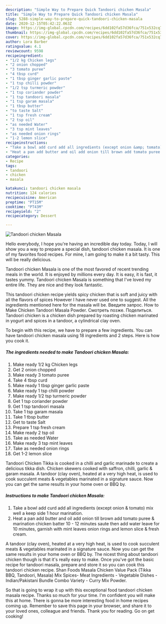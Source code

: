 ```yaml
---
description: "Simple Way to Prepare Quick Tandoori chicken Masala"
title: "Simple Way to Prepare Quick Tandoori chicken Masala"
slug: 5288-simple-way-to-prepare-quick-tandoori-chicken-masala
date: 2020-12-15T05:42:22.063Z
image: https://img-global.cpcdn.com/recipes/6dd102fa57d36fca/751x532cq70/tandoori-chicken-masala-recipe-main-photo.jpg
thumbnail: https://img-global.cpcdn.com/recipes/6dd102fa57d36fca/751x532cq70/tandoori-chicken-masala-recipe-main-photo.jpg
cover: https://img-global.cpcdn.com/recipes/6dd102fa57d36fca/751x532cq70/tandoori-chicken-masala-recipe-main-photo.jpg
author: Lora Barber
ratingvalue: 4.1
reviewcount: 9598
recipeingredient:
- "1/2 kg Chicken legs"
- "2 onion chopped"
- "3 tomato puree"
- "4 tbsp curd"
- "1 tbsp ginger garlic paste"
- "1 tsp chilli powder"
- "1/2 tsp turmeric powder"
- "1 tsp coriander powder"
- "1 tsp tandoori masala"
- "1 tsp garam masala"
- "1 tbsp butter"
- "to taste Salt"
- "1 tsp fresh cream"
- "2 tsp oil"
- "as needed Water"
- "3 tsp mint leaves"
- "as needed onion rings"
- "1-2 lemon slice"
recipeinstructions:
- "Take a bowl add curd add all ingredients (except onion &amp; tomato) mix well a keep side 1 hour marination."
- "Heat a pan add butter and oil add onion till brown add tomato puree &amp; marination chicken batter 10 - 12 minutes saute then add water leave for 10 minutes, garnish with mint leaves onion rings and lemon slice &amp; fresh cream."
categories:
- Recipe
tags:
- tandoori
- chicken
- masala

katakunci: tandoori chicken masala 
nutrition: 124 calories
recipecuisine: American
preptime: "PT15M"
cooktime: "PT43M"
recipeyield: "2"
recipecategory: Dessert

---
```



![Tandoori chicken Masala](https://img-global.cpcdn.com/recipes/6dd102fa57d36fca/751x532cq70/tandoori-chicken-masala-recipe-main-photo.jpg)

Hello everybody, I hope you're having an incredible day today. Today, I will show you a way to prepare a special dish, tandoori chicken masala. It is one of my favorites food recipes. For mine, I am going to make it a bit tasty. This will be really delicious.

Tandoori chicken Masala is one of the most favored of recent trending meals in the world. It is enjoyed by millions every day. It is easy, it is fast, it tastes yummy. Tandoori chicken Masala is something that I've loved my entire life. They are nice and they look fantastic.

This tandoori chicken recipe yields spicy chicken that is soft and juicy with all the flavors of spices However I have never used one to suggest. All the ingredients mentioned here for the masala will be. Введите запрос. How to Make Chicken Tandoori Masala Powder. Смотреть позже. Поделиться. Tandoori chicken is a chicken dish prepared by roasting chicken marinated in yogurt and spices in a tandoor, a cylindrical clay oven.


To begin with this recipe, we have to prepare a few ingredients. You can have tandoori chicken masala using 18 ingredients and 2 steps. Here is how you cook it.

<!--inarticleads1-->

##### The ingredients needed to make Tandoori chicken Masala:

1. Make ready 1/2 kg Chicken legs
1. Get 2 onion chopped
1. Make ready 3 tomato puree
1. Take 4 tbsp curd
1. Make ready 1 tbsp ginger garlic paste
1. Make ready 1 tsp chilli powder
1. Make ready 1/2 tsp turmeric powder
1. Get 1 tsp coriander powder
1. Get 1 tsp tandoori masala
1. Take 1 tsp garam masala
1. Take 1 tbsp butter
1. Get to taste Salt
1. Prepare 1 tsp fresh cream
1. Make ready 2 tsp oil
1. Take as needed Water
1. Make ready 3 tsp mint leaves
1. Take as needed onion rings
1. Get 1-2 lemon slice


Tandoori Chicken Tikka is cooked in a chilli and garlic marinade to create a delicious tikka dish. Chicken skewers cooked with saffron, chilli, garlic &amp; garam masala. A tandoor (clay oven), heated at a very high heat, is used to cook succulent meats &amp; vegetables marinated in a signature sauce. Now you can get the same results in your home oven or BBQ by. 

<!--inarticleads2-->

##### Instructions to make Tandoori chicken Masala:

1. Take a bowl add curd add all ingredients (except onion &amp; tomato) mix well a keep side 1 hour marination.
1. Heat a pan add butter and oil add onion till brown add tomato puree &amp; marination chicken batter 10 - 12 minutes saute then add water leave for 10 minutes, garnish with mint leaves onion rings and lemon slice &amp; fresh cream.


A tandoor (clay oven), heated at a very high heat, is used to cook succulent meats &amp; vegetables marinated in a signature sauce. Now you can get the same results in your home oven or BBQ by. The nicest thing about tandoori chicken though is that it&#39;s really easy to make. Once you&#39;ve got the basic recipe for tandoori masala, prepare and store it so you can cook this tandoori chicken recipe. Shan Foods Masala Chicken Value Pack (Tikka BBQ, Tandoori, Masala) Mix Spices- Meat Ingredients - Vegetable Dishes - Indian/Pakistani Bundle Combo Variety - Curry Mix Powder. 

So that is going to wrap it up with this exceptional food tandoori chicken masala recipe. Thanks so much for your time. I'm confident you will make this at home. There is gonna be more interesting food in home recipes coming up. Remember to save this page in your browser, and share it to your loved ones, colleague and friends. Thank you for reading. Go on get cooking!
